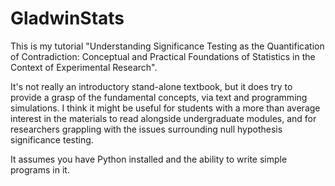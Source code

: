 # GladwinStats

This is my tutorial "Understanding Significance Testing as the Quantification of Contradiction: Conceptual and Practical Foundations of Statistics in the Context of Experimental Research".

It's not really an introductory stand-alone textbook, but it does try to provide a grasp of the fundamental concepts, via text and programming simulations. I think it might be useful for students with a more than average interest in the materials to read alongside undergraduate modules, and for researchers grappling with the issues surrounding null hypothesis significance testing.

It assumes you have Python installed and the ability to write simple programs in it.
